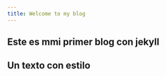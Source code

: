 ```yaml
---
title: Welcome to my blog
---
```


## Este es mmi primer blog con jekyll
**Un texto con estilo**
--------
